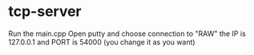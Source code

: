 # tcp-server

Run the main.cpp
Open putty and choose connection to "RAW"
the IP is 127.0.0.1 and PORT is 54000 (you change it as you want)
